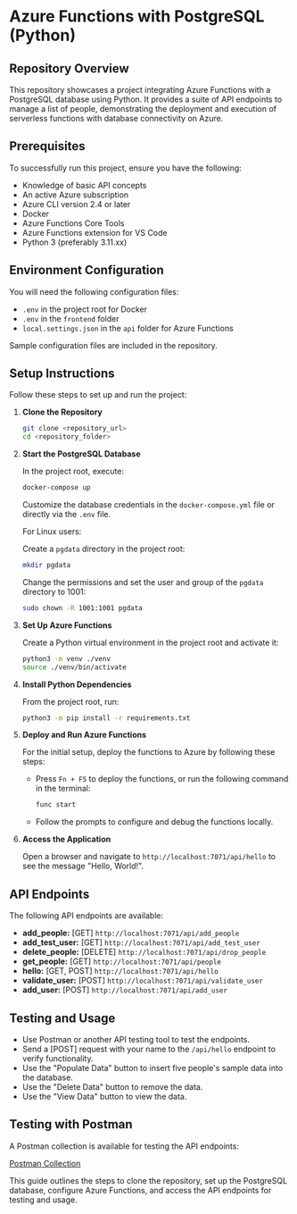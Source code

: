 # Azure Functions with PostgreSQL (Python)

## Repository Overview

This repository showcases a project integrating Azure Functions with a PostgreSQL database using Python. It provides a suite of API endpoints to manage a list of people, demonstrating the deployment and execution of serverless functions with database connectivity on Azure.

## Prerequisites

To successfully run this project, ensure you have the following:

- Knowledge of basic API concepts
- An active Azure subscription
- Azure CLI version 2.4 or later
- Docker
- Azure Functions Core Tools
- Azure Functions extension for VS Code
- Python 3 (preferably 3.11.xx)

## Environment Configuration

You will need the following configuration files:

- `.env` in the project root for Docker
- `.env` in the `frontend` folder
- `local.settings.json` in the `api` folder for Azure Functions

Sample configuration files are included in the repository.

## Setup Instructions

Follow these steps to set up and run the project:

1. **Clone the Repository**

   ```bash
   git clone <repository_url>
   cd <repository_folder>
   ```

2. **Start the PostgreSQL Database**

   In the project root, execute:

   ```bash
   docker-compose up
   ```

   Customize the database credentials in the `docker-compose.yml` file or directly via the `.env` file.

   For Linux users:

   Create a `pgdata` directory in the project root:

   ```bash
   mkdir pgdata
   ```

   Change the permissions and set the user and group of the `pgdata` directory to 1001:

   ```bash
   sudo chown -R 1001:1001 pgdata
   ```

3. **Set Up Azure Functions**

   Create a Python virtual environment in the project root and activate it:

   ```bash
   python3 -m venv ./venv
   source ./venv/bin/activate
   ```

4. **Install Python Dependencies**

   From the project root, run:

   ```bash
   python3 -m pip install -r requirements.txt
   ```

5. **Deploy and Run Azure Functions**

   For the initial setup, deploy the functions to Azure by following these steps:

   - Press `Fn + F5` to deploy the functions, or run the following command in the terminal:

     ```bash
     func start
     ```

   - Follow the prompts to configure and debug the functions locally.

6. **Access the Application**

   Open a browser and navigate to `http://localhost:7071/api/hello` to see the message "Hello, World!".

## API Endpoints

The following API endpoints are available:

- **add_people:** [GET] `http://localhost:7071/api/add_people`
- **add_test_user:** [GET] `http://localhost:7071/api/add_test_user`
- **delete_people:** [DELETE] `http://localhost:7071/api/drop_people`
- **get_people:** [GET] `http://localhost:7071/api/people`
- **hello:** [GET, POST] `http://localhost:7071/api/hello`
- **validate_user:** [POST] `http://localhost:7071/api/validate_user`
- **add_user:** [POST] `http://localhost:7071/api/add_user`

## Testing and Usage

- Use Postman or another API testing tool to test the endpoints.
- Send a [POST] request with your name to the `/api/hello` endpoint to verify functionality.
- Use the "Populate Data" button to insert five people's sample data into the database.
- Use the "Delete Data" button to remove the data.
- Use the "View Data" button to view the data.

## Testing with Postman

A Postman collection is available for testing the API endpoints:

[Postman Collection](https://elements.getpostman.com/redirect?entityId=27211746-2b090b22-f910-4ec4-8b28-3e5648894f6a&entityType=collection)

This guide outlines the steps to clone the repository, set up the PostgreSQL database, configure Azure Functions, and access the API endpoints for testing and usage.
